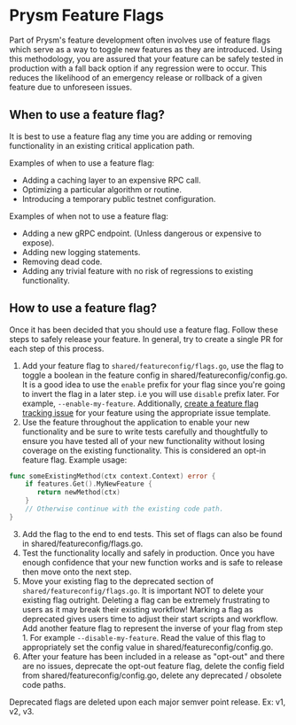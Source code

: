 # Prysm Feature Flags

Part of Prysm's feature development often involves use of feature flags which serve as a way to
toggle new features as they are introduced. Using this methodology, you are assured that your
feature can be safely tested in production with a fall back option if any regression were to occur.
This reduces the likelihood of an emergency release or rollback of a given feature due to
unforeseen issues.

## When to use a feature flag?

It is best to use a feature flag any time you are adding or removing functionality in an existing
critical application path. 

Examples of when to use a feature flag:

- Adding a caching layer to an expensive RPC call.
- Optimizing a particular algorithm or routine.
- Introducing a temporary public testnet configuration.

Examples of when not to use a feature flag:

- Adding a new gRPC endpoint. (Unless dangerous or expensive to expose).
- Adding new logging statements.
- Removing dead code.
- Adding any trivial feature with no risk of regressions to existing functionality.

## How to use a feature flag?

Once it has been decided that you should use a feature flag. Follow these steps to safely
release your feature. In general, try to create a single PR for each step of this process.

1. Add your feature flag to `shared/featureconfig/flags.go`, use the flag to toggle a boolean in the
feature config in shared/featureconfig/config.go. It is a good idea to use the `enable` prefix for
your flag since you're going to invert the flag in a later step. i.e you will use `disable` prefix
later. For example, `--enable-my-feature`. Additionally, [create a feature flag tracking issue](https://github.com/prysmaticlabs/prysm/issues/new?template=feature_flag.md) 
for your feature using the appropriate issue template.
2. Use the feature throughout the application to enable your new functionality and be sure to write
tests carefully and thoughtfully to ensure you have tested all of your new functionality without losing
coverage on the existing functionality. This is considered an opt-in feature flag. Example usage:
```go
func someExistingMethod(ctx context.Context) error {
    if features.Get().MyNewFeature {
       return newMethod(ctx)
    }
    // Otherwise continue with the existing code path.
}
``` 
3. Add the flag to the end to end tests. This set of flags can also be found in shared/featureconfig/flags.go. 
4. Test the functionality locally and safely in production. Once you have enough confidence that
your new function works and is safe to release then move onto the next step.
5. Move your existing flag to the deprecated section of `shared/featureconfig/flags.go`. It is
important NOT to delete your existing flag outright. Deleting a flag can be extremely frustrating
to users as it may break their existing workflow! Marking a flag as deprecated gives users time to
adjust their start scripts and workflow. Add another feature flag to represent the inverse of your
flag from step 1. For example `--disable-my-feature`. Read the value of this flag to appropriately
set the config value in shared/featureconfig/config.go.
6. After your feature has been included in a release as "opt-out" and there are no issues,
deprecate the opt-out feature flag, delete the config field from shared/featureconfig/config.go,
delete any deprecated / obsolete code paths.

Deprecated flags are deleted upon each major semver point release. Ex: v1, v2, v3.

